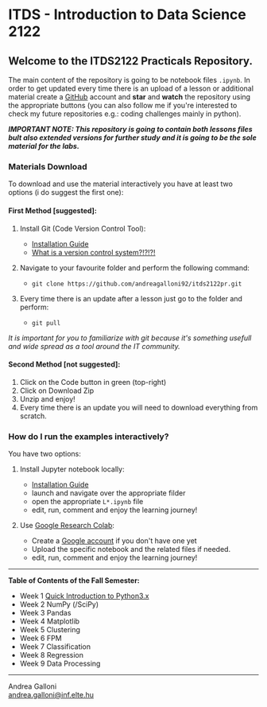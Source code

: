 # ITDS - Introduction to Data Science 2122

## Welcome to the ITDS2122 Practicals Repository.

The main content of the repository is going to be notebook files `.ipynb`. In order to get updated every time there is an upload of a lesson or additional material create a [GitHub](https://github.com/join) account and **star** and **watch** the repository using the appropriate buttons (you can also follow me if you're interested to check my future repositories e.g.: coding challenges mainly in python).

_**IMPORTANT NOTE: This repository is going to contain both lessons files bult also extended versions for further study and it is going to be the sole material for the labs.**_

### Materials Download
 To download and use the material interactively you have at least two options (i do suggest the first one):

#### First Method \[suggested\]:
1. Install Git (Code Version Control Tool):
    - [Installation Guide](https://git-scm.com/book/en/v2/Getting-Started-Installing-Git)
    - [What is a version control system?!?!?!](https://git-scm.com/book/en/v2/Getting-Started-About-Version-Control`)


2. Navigate to your favourite folder and perform the following command:

    - `git clone https://github.com/andreagalloni92/itds2122pr.git`


3. Every time there is an update after a lesson just go to the folder and  perform:
    - `git pull` 

*It is important for you to familiarize with git because it's something usefull and wide spread as a tool around the IT community.*

#### Second Method \[not suggested\]:
1. Click on the <span color="green">Code button in green</span> (top-right)
2. Click on Download Zip
4. Unzip and enjoy!
3. Every time there is an update you will need to download everything from scratch.

### How do I run the examples interactively?
You have two options:
1. Install Jupyter notebook locally:
    - [Installation Guide](https://jupyter.org/install.html)
    - launch and navigate over the appropriate filder
    - open the appropriate `L*.ipynb` file
    - edit, run, comment and enjoy the learning journey!

2. Use [Google Research Colab](https://colab.research.google.com/):
    - Create a [Google account](https://accounts.google.com/signup/v2/webcreateaccount?hl=en&flowName=GlifWebSignIn&flowEntry=SignUp) if you don't have one yet
    - Upload the specific notebook and the related files if needed.
    - edit, run, comment and enjoy the learning journey!

----
**Table of Contents of the Fall Semester:**
- Week 1 [Quick Introduction to Python3.x](L1/)
- Week 2 NumPy (/SciPy)
- Week 3 Pandas
- Week 4 Matplotlib
- Week 5 Clustering
- Week 6 FPM
- Week 7 Classification
- Week 8 Regression
- Week 9 Data Processing

-----

Andrea Galloni<br/>andrea.galloni@inf.elte.hu
